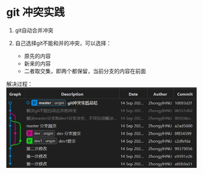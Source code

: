 # git 冲突实践

1. git自动合并冲突

2. 自己选择git不能和并的冲突，可以选择：
   
   - 原先的内容
   - 新来的内容
   - 二者取交集，即两个都保留，当前分支的内容在前面

解决过程：
![](./imgs/conflictSolvingFlow.jpg)